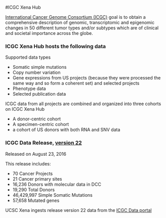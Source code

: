 #ICGC Xena Hub

[International Cancer Genome Consortium (ICGC)](http://icgc.org/) goal is to obtain a comprehensive description of genomic, transcriptomic and epigenomic changes in 50 different tumor types and/or subtypes which are of clinical and societal importance across the globe.


### ICGC Xena Hub hosts the following data
Supported data types
* Somatic simple mutations
* Copy number variation
* Gene expressions from US projects (because they were processed the same way and so form a coherent set) and selected projects
* Phenotype data
* Selected publication data

ICGC data from all projects are combined and organized into three cohorts on ICGC Xena Hub
* A donor-centric cohort
* A specimen-centric cohort
* a cohort of US donors with both RNA and SNV data


### ICGC Data Release, [version 22](https://dcc.icgc.org/releases/release_22/)

Released on August 23, 2016

This release includes:
* 70 Cancer Projects
* 21 Cancer primary sites
* 16,236 Donors with molecular data in DCC
* 19,290 Total Donors
* 46,429,997 Simple Somatic Mutations
* 57,658 Mutated genes

UCSC Xena ingests release version 22 data from the [ICGC Data portal](https://dcc.icgc.org/)

<a href="http://dev.xenabrowser.net/heatmap/?bookmark=b62b660e6029947f51ce5745945cce90"><img source="https://github.com/ucscXena/cohortMetaData/blob/master/hub_icgc.xenahubs.net/SFigure%202%20icgc%20mutation.png?raw=true"/></a>
